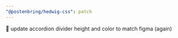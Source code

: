 ```yaml
---
"@postenbring/hedwig-css": patch
---
```


:lipstick: update accordion divider height and color to match figma (again)

